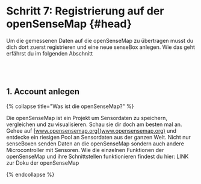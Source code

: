 # Schritt 7: Registrierung auf der openSenseMap {#head}
<div class="description">Um die gemessenen Daten auf die openSenseMap zu übertragen musst du dich dort zuerst registrieren und eine neue senseBox anlegen. Wie das geht erfährst du im folgenden Abschnitt</div>

<div class="line">
    <br>
    <br>
    <br>
</div>

## 1. Account anlegen 


{% collapse title="Was ist die openSenseMap?" %}

Die openSenseMap ist ein Projekt um Sensordaten zu speichern, vergleichen und zu visualisieren. Schau sie dir doch am besten mal an. Gehee auf [www.opensensemap.org](www.opensensemap.org) und entdecke ein riesigen Pool an Sensordaten aus der ganzen Welt. Nicht nur senseBoxen senden Daten an die openSenseMap sondern auch andere Microcontroller mit Sensoren. Wie die einzelnen Funktionen der openSenseMap und ihre Schnittstellen funktionieren findest du hier: LINK zur Doku der openSenseMap


{% endcollapse %}
